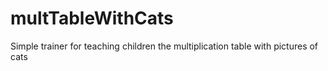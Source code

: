 # multTableWithCats
Simple trainer for teaching children the multiplication table with pictures of cats

